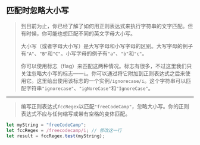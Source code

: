 ## 匹配时忽略大小写

> 到目前为止，你已经了解了如何用正则表达式来执行字符串的文字匹配。但有时候，你可能也想匹配不同的英文字母大小写。
>
> 大小写（或者字母大小写）是大写字母和小写字母的区别。大写字母的例子有`"A"`、`"B"`和`"C"`。小写字母的例子有`"a"`、`"b"`和`"c"`。
>
> 你可以使用标志（flag）来匹配这两种情况。标志有很多，不过这里我们只关注忽略大小写的标志——`i`。你可以通过将它附加到正则表达式之后来使用它。这里给出使用该标志的一个实例`/ignorecase/i`。这个字符串可以匹配字符串`"ignorecase"`、`"igNoreCase"`和`"IgnoreCase"`。

---

> 编写正则表达式`fccRegex`以匹配`"freeCodeCamp"`，忽略大小写。你的正则表达式不应与任何缩写或带有空格的变体匹配。

```js
let myString = "freeCodeCamp";
let fccRegex = /freecodecamp/i; // 修改这一行
let result = fccRegex.test(myString);
```


